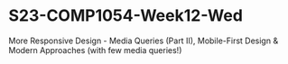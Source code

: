 # S23-COMP1054-Week12-Wed
More Responsive Design - Media Queries (Part II), Mobile-First Design & Modern Approaches (with few media queries!)
